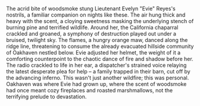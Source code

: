 The acrid bite of woodsmoke stung Lieutenant Evelyn "Evie" Reyes's nostrils, a familiar companion on nights like these.  The air hung thick and heavy with the scent, a cloying sweetness masking the underlying stench of burning pine and terrified wildlife.  Around her, the California chaparral crackled and groaned, a symphony of destruction played out under a bruised, twilight sky.  The flames, a hungry orange maw, danced along the ridge line, threatening to consume the already evacuated hillside community of Oakhaven nestled below.  Evie adjusted her helmet, the weight of it a comforting counterpoint to the chaotic dance of fire and shadow before her.  The radio crackled to life in her ear, a dispatcher's strained voice relaying the latest desperate plea for help – a family trapped in their barn, cut off by the advancing inferno.  This wasn't just another wildfire; this was personal.  Oakhaven was where Evie had grown up, where the scent of woodsmoke had once meant cozy fireplaces and roasted marshmallows, not the terrifying prelude to devastation.
